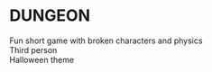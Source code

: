 # DUNGEON
 Fun short game with broken characters and physics <br>
 Third person <br>
 Halloween theme <br>

